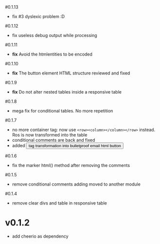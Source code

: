 #0.1.13
- fix #3 dyslexic problem :D

#0.1.12
- fix useless debug output while processing

#0.1.11
- **fix** Avoid the htmlentities to be encoded

#0.1.10
- **fix** The button element HTML structure reviewed and fixed

#0.1.9
- **fix** Do not alter nested tables inside a responsive table

#0.1.8
- mega fix for conditional tables. No more repetition

#0.1.7
- no more container tag: now use `<row><column></column></row>` instead. Ros is now transformed into the table 
- conditional comments are back and fixed
- added <button> tag transformation into bulletproof email html button

#0.1.6
- fix the marker html() method after removing the comments

#0.1.5
- remove conditional comments adding moved to another module

#0.1.4
- remove clear divs and table in responsive table

# v0.1.2
- add cheerio as dependency